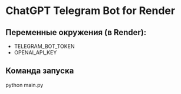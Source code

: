 # ChatGPT Telegram Bot for Render

## Переменные окружения (в Render):
- TELEGRAM_BOT_TOKEN
- OPENAI_API_KEY

## Команда запуска
python main.py
